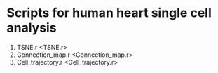 # Scripts for human heart single cell analysis

1. TSNE.r <TSNE.r>
2. Connection_map.r <Connection_map.r>
3. Cell_trajectory.r <Cell_trajectory.r>
